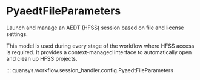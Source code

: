 # PyaedtFileParameters

Launch and manage an AEDT (HFSS) session based on file and license settings.

This model is used during every stage of the workflow where HFSS access is required.
It provides a context-managed interface to automatically open and clean up HFSS projects.

::: quansys.workflow.session_handler.config.PyaedtFileParameters